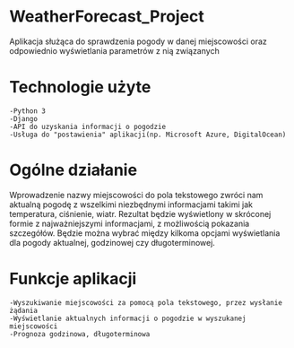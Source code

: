# WeatherForecast_Project
Aplikacja służąca do sprawdzenia pogody w danej miejscowości oraz odpowiednio wyświetlania parametrów z nią związanych
# Technologie użyte
	-Python 3
	-Django
	-API do uzyskania informacji o pogodzie
	-Usługa do "postawienia" aplikacji(np. Microsoft Azure, DigitalOcean)
# Ogólne działanie
Wprowadzenie nazwy miejscowości do pola tekstowego zwróci nam aktualną pogodę z wszelkimi niezbędnymi informacjami takimi jak temperatura, ciśnienie, wiatr. Rezultat będzie wyświetlony w skróconej formie z najważniejszymi informacjami, z możliwością pokazania szczegółów. Będzie można wybrać między kilkoma opcjami wyświetlania dla pogody aktualnej, godzinowej czy długoterminowej.
# Funkcje aplikacji
	-Wyszukiwanie miejscowości za pomocą pola tekstowego, przez wysłanie żądania 
	-Wyświetlanie aktualnych informacji o pogodzie w wyszukanej miejscowości
	-Prognoza godzinowa, długoterminowa
      
        
	
